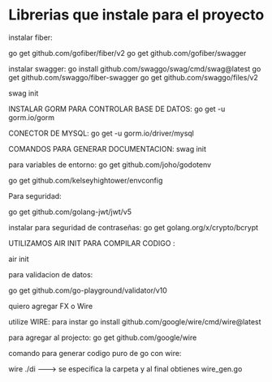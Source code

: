 # Librerias que instale para el proyecto
instalar fiber:

go get github.com/gofiber/fiber/v2
go get github.com/gofiber/swagger

instalar swagger:
go install github.com/swaggo/swag/cmd/swag@latest
go get github.com/swaggo/fiber-swagger
go get github.com/swaggo/files/v2

swag init


INSTALAR GORM PARA CONTROLAR BASE DE DATOS:
go get -u gorm.io/gorm

CONECTOR DE MYSQL:
go get -u gorm.io/driver/mysql


COMANDOS PARA GENERAR DOCUMENTACION:
swag init


para variables de entorno:
go get github.com/joho/godotenv

go get github.com/kelseyhightower/envconfig


Para seguridad:

go get github.com/golang-jwt/jwt/v5


instalar para seguridad de contraseñas:
go get golang.org/x/crypto/bcrypt


UTILIZAMOS AIR INIT PARA COMPILAR CODIGO :

air init

para validacion de datos:

go get github.com/go-playground/validator/v10



quiero agregar FX o Wire

utilize WIRE:
para instar 
go install github.com/google/wire/cmd/wire@latest 

para agregar al projecto:
go get github.com/google/wire

comando para generar codigo puro de go con wire:

wire ./di ---> se especifica la carpeta y al final obtienes wire_gen.go


